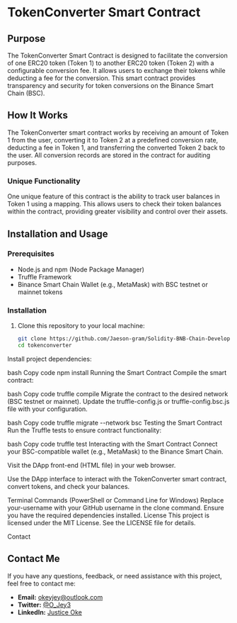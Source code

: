 # TokenConverter Smart Contract

## Purpose
The TokenConverter Smart Contract is designed to facilitate the conversion of one ERC20 token (Token 1) to another ERC20 token (Token 2) with a configurable conversion fee. It allows users to exchange their tokens while deducting a fee for the conversion. This smart contract provides transparency and security for token conversions on the Binance Smart Chain (BSC).

## How It Works
The TokenConverter smart contract works by receiving an amount of Token 1 from the user, converting it to Token 2 at a predefined conversion rate, deducting a fee in Token 1, and transferring the converted Token 2 back to the user. All conversion records are stored in the contract for auditing purposes.

### Unique Functionality
One unique feature of this contract is the ability to track user balances in Token 1 using a mapping. This allows users to check their token balances within the contract, providing greater visibility and control over their assets.

## Installation and Usage

### Prerequisites
- Node.js and npm (Node Package Manager)
- Truffle Framework
- Binance Smart Chain Wallet (e.g., MetaMask) with BSC testnet or mainnet tokens

### Installation
1. Clone this repository to your local machine:

   ```bash
   git clone https://github.com/Jaeson-gram/Solidity-BNB-Chain-Development-Bootcamp-Final-Project
   cd tokenconverter
Install project dependencies:

bash
Copy code
npm install
Running the Smart Contract
Compile the smart contract:

bash
Copy code
truffle compile
Migrate the contract to the desired network (BSC testnet or mainnet). Update the truffle-config.js or truffle-config.bsc.js file with your configuration.

bash
Copy code
truffle migrate --network bsc
Testing the Smart Contract
Run the Truffle tests to ensure contract functionality:

bash
Copy code
truffle test
Interacting with the Smart Contract
Connect your BSC-compatible wallet (e.g., MetaMask) to the Binance Smart Chain.

Visit the DApp front-end (HTML file) in your web browser.

Use the DApp interface to interact with the TokenConverter smart contract, convert tokens, and check your balances.

Terminal Commands (PowerShell or Command Line for Windows)
Replace your-username with your GitHub username in the clone command.
Ensure you have the required dependencies installed.
License
This project is licensed under the MIT License. See the LICENSE file for details.

Contact
## Contact Me

If you have any questions, feedback, or need assistance with this project, feel free to contact me:

- **Email:** [okeyjey@outlook.com](mailto:okeyjey@outlook.com)
- **Twitter:** [@O_Jey3](https://twitter.com/O_Jey3)
- **LinkedIn:** [Justice Oke](https://www.linkedin.com/in/justiceokechukwu/)


